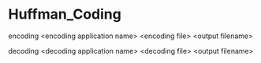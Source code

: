 # Huffman_Coding
encoding \<encoding application name> \<encoding file> \<output filename>
  
decoding \<decoding application name> \<decoding file> \<output filename>
